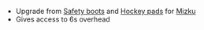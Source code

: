 - Upgrade from [Safety boots](/docs/gameplay_spec/items/safety_boots.md) and [Hockey pads](/docs/gameplay_spec/items/hockey_pads.md) for [Mizku](/docs/gameplay_spec/characters/mizku.md)
- Gives access to 6s overhead